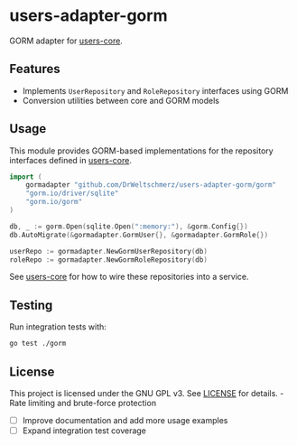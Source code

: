 # users-adapter-gorm

GORM adapter for [users-core](https://github.com/DrWeltschmerz/users-core).

## Features

- Implements `UserRepository` and `RoleRepository` interfaces using GORM
- Conversion utilities between core and GORM models

## Usage

This module provides GORM-based implementations for the repository interfaces defined in [users-core](https://github.com/DrWeltschmerz/users-core).

```go
import (
    gormadapter "github.com/DrWeltschmerz/users-adapter-gorm/gorm"
    "gorm.io/driver/sqlite"
    "gorm.io/gorm"
)

db, _ := gorm.Open(sqlite.Open(":memory:"), &gorm.Config{})
db.AutoMigrate(&gormadapter.GormUser{}, &gormadapter.GormRole{})

userRepo := gormadapter.NewGormUserRepository(db)
roleRepo := gormadapter.NewGormRoleRepository(db)
```

See [users-core](https://github.com/DrWeltschmerz/users-core) for how to wire these repositories into a service.

## Testing

Run integration tests with:

```sh
go test ./gorm
```

## License

This project is licensed under the GNU GPL v3. See [LICENSE](LICENSE) for details.
    - Rate limiting and brute-force protection
- [ ] Improve documentation and add more usage examples
- [ ] Expand integration test coverage